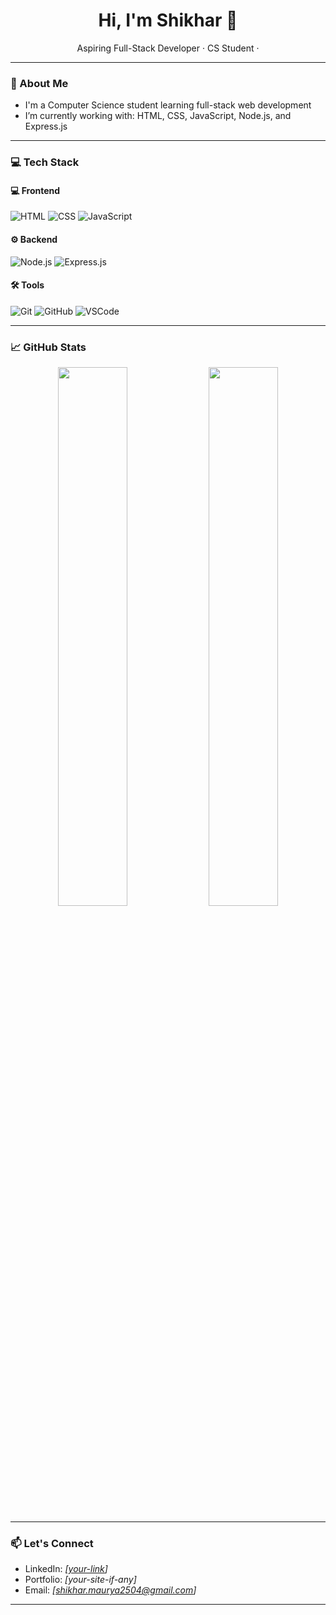 <h1 align="center">Hi, I'm Shikhar 👋</h1>

<p align="center">
  Aspiring Full-Stack Developer · CS Student · 
</p>

---

### 🚀 About Me

- I'm a Computer Science student learning full-stack web development  
- I’m currently working with: HTML, CSS, JavaScript, Node.js, and Express.js  

---

### 💻 Tech Stack

#### 💻 Frontend
![HTML](https://img.shields.io/badge/HTML5-E34F26?style=for-the-badge&logo=html5&logoColor=white)
![CSS](https://img.shields.io/badge/CSS3-1572B6?style=for-the-badge&logo=css3&logoColor=white)
![JavaScript](https://img.shields.io/badge/JavaScript-F7DF1E?style=for-the-badge&logo=javascript&logoColor=black)

#### ⚙️ Backend
![Node.js](https://img.shields.io/badge/Node.js-339933?style=for-the-badge&logo=nodedotjs&logoColor=white)
![Express.js](https://img.shields.io/badge/Express.js-000000?style=for-the-badge&logo=express&logoColor=white)

#### 🛠 Tools
![Git](https://img.shields.io/badge/Git-F05032?style=for-the-badge&logo=git&logoColor=white)
![GitHub](https://img.shields.io/badge/GitHub-000000?style=for-the-badge&logo=github&logoColor=white)
![VSCode](https://img.shields.io/badge/VS%20Code-007ACC?style=for-the-badge&logo=visualstudiocode&logoColor=white)

---

### 📈 GitHub Stats

<p align="center">
  <img src="https://github-readme-stats.vercel.app/api?username=your-github-username&show_icons=true&theme=tokyonight" width="47%" />
  <img src="https://github-readme-stats.vercel.app/api/top-langs/?username=your-github-username&layout=compact&theme=tokyonight" width="47%" />
</p>

---

### 📫 Let's Connect

- LinkedIn: *[[your-link](https://www.linkedin.com/in/shikhar-maurya-8a140b249/)]*  
- Portfolio: *[your-site-if-any]*  
- Email: *[shikhar.maurya2504@gmail.com]*

---



